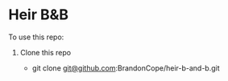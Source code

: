 # Heir B&B

To use this repo:

1. Clone this repo

    * git clone git@github.com:BrandonCope/heir-b-and-b.git
